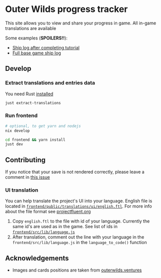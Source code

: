 # Outer Wilds progress tracker

This site allows you to view and share your progress in game. All in-game translations are available

Some examples (**SPOILERS!!**):

- [Ship log after completing tutorial](https://istudyatuni.github.io/ow-tracker/#save=AAAAAAAAAAAAAAAAAAAAAAAAAEAAAAAAAAAAAAAAAAAAAAAAAAAAAAAAPxAAAAA=)
- [Full base game ship log](https://istudyatuni.github.io/ow-tracker/#v=1.1.15&save=/////////////////////////////8AAAAAAAAAAAAAAAf//////////v/////w=)

## Develop

### Extract translations and entries data

You need Rust [installed](https://rustup.rs)

```sh
just extract-translations
```

### Run frontend

```sh
# optional, to get yarn and nodejs
nix develop 

cd frontend && yarn install
just dev
```

## Contributing

If you notice that your save is not rendered correctly, please leave a comment in [this issue](https://github.com/istudyatuni/ow-tracker/issues/1)

### UI translation

You can help translate the project's UI into your language. English file is located in [`frontend/public/translations/ui/english.ftl`](frontend/public/translations/ui/english.ftl). For more info about the file format see [projectfluent.org](https://projectfluent.org)

1. Copy `english.ftl` to the file with id of your language. Currently the same id's are used as in the game. See list of ids in [`frontend/src/lib/language.js`](./frontend/src/lib/language.js)
2. After translation, comment out the line with your language in the `frontend/src/lib/language.js` in the `language_to_code()` function

## Acknowledgements

- Images and cards positions are taken from [outerwilds.ventures](https://outerwilds.ventures)
